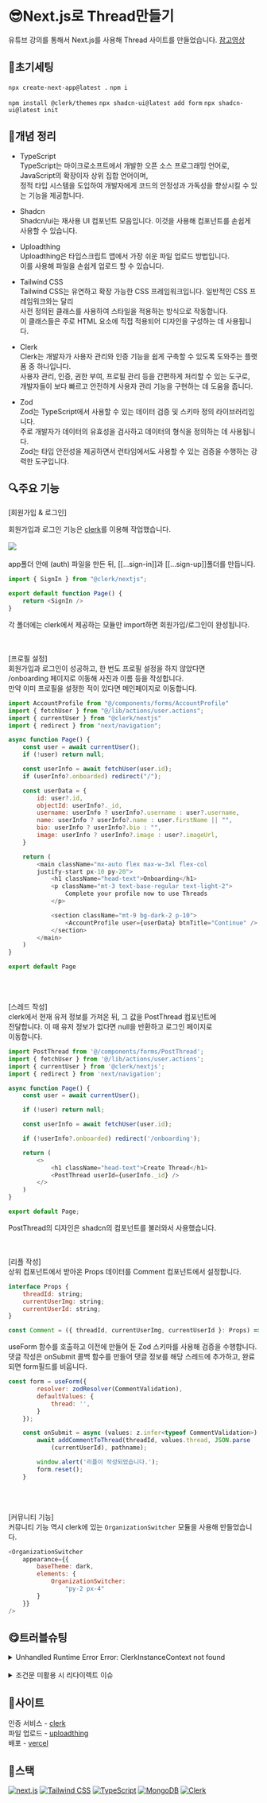 # 😎Next.js로 Thread만들기
유튜브 강의를 통해서 Next.js를 사용해 Thread 사이트를 만들었습니다.
[참고영상](https://www.youtube.com/watch?v=O5cmLDVTgAs)

## 🔧초기세팅
`npx create-next-app@latest .`
`npm i`

`npm install @clerk/themes`
`npx shadcn-ui@latest add form`
`npx shadcn-ui@latest init`

## 🧾개념 정리
- TypeScript   
TypeScript는 마이크로소프트에서 개발한 오픈 소스 프로그래밍 언어로, JavaScript의 확장이자 상위 집합 언어이며,      
정적 타입 시스템을 도입하여 개발자에게 코드의 안정성과 가독성을 향상시킬 수 있는 기능을 제공합니다.

- Shadcn   
Shadcn/ui는 재사용 UI 컴포넌트 모음입니다. 이것을 사용해 컴포넌트를 
손쉽게 사용할 수 있습니다.

- Uploadthing   
Uploadthing은 타입스크립트 앱에서 가장 쉬운 파일 업로드 방법입니다.   
이를 사용해 파일을 손쉽게 업로드 할 수 있습니다. 

- Tailwind CSS   
Tailwind CSS는 유연하고 확장 가능한 CSS 프레임워크입니다. 일반적인 CSS 프레임워크와는 달리   
사전 정의된 클래스를 사용하여 스타일을 적용하는 방식으로 작동합니다.   
이 클래스들은 주로 HTML 요소에 직접 적용되어 디자인을 구성하는 데 사용됩니다.

- Clerk   
Clerk는 개발자가 사용자 관리와 인증 기능을 쉽게 구축할 수 있도록 도와주는 플랫폼 중 하나입니다.   
사용자 관리, 인증, 권한 부여, 프로필 관리 등을 간편하게 처리할 수 있는 도구로,   
개발자들이 보다 빠르고 안전하게 사용자 관리 기능을 구현하는 데 도움을 줍니다.

- Zod   
Zod는 TypeScript에서 사용할 수 있는 데이터 검증 및 스키마 정의 라이브러리입니다.   
주로 개발자가 데이터의 유효성을 검사하고 데이터의 형식을 정의하는 데 사용됩니다.   
Zod는 타입 안전성을 제공하면서 런타임에서도 사용할 수 있는 검증을 수행하는 강력한 도구입니다.   

## 🔍주요 기능
[회원가입 & 로그인]   

회원가입과 로그인 기능은 [clerk](https://clerk.com/)를 이용해 작업했습니다.  
<br/> 
<img src='public/assets/img/login1.png' />   
<br/>
app폴더 안에 (auth) 파일을 만든 뒤, [[...sign-in]]과 [[...sign-up]]폴더를 만듭니다.
```js
import { SignIn } from "@clerk/nextjs";

export default function Page() {
    return <SignIn />
}
```
각 폴더에는 clerk에서 제공하는 모듈만 import하면 회원가입/로그인이 완성됩니다.   
<br/>
<br/>

[프로필 설정]   
회원가입과 로그인이 성공하고, 한 번도 프로필 설정을 하지 않았다면   
/onboarding 페이지로 이동해 사진과 이름 등을 작성합니다.   
만약 이미 프로필을 설정한 적이 있다면 메인페이지로 이동합니다.   
```js
import AccountProfile from "@/components/forms/AccountProfile"
import { fetchUser } from "@/lib/actions/user.actions";
import { currentUser } from "@clerk/nextjs"
import { redirect } from "next/navigation";

async function Page() {
    const user = await currentUser();
    if (!user) return null;

    const userInfo = await fetchUser(user.id);
    if (userInfo?.onboarded) redirect("/");

    const userData = {
        id: user?.id,
        objectId: userInfo?._id,
        username: userInfo ? userInfo?.username : user?.username,
        name: userInfo ? userInfo?.name : user.firstName || "",
        bio: userInfo ? userInfo?.bio : "",
        image: userInfo ? userInfo?.image : user?.imageUrl,
    }

    return (
        <main className="mx-auto flex max-w-3xl flex-col 
        justify-start px-10 py-20">
            <h1 className="head-text">Onboarding</h1>
            <p className="mt-3 text-base-regular text-light-2">
                Complete your profile now to use Threads
            </p>

            <section className="mt-9 bg-dark-2 p-10">
                <AccountProfile user={userData} btnTitle="Continue" />
            </section>
        </main>
    )
}

export default Page
```   
<br/>
<br/>

[스레드 작성]   
clerk에서 현재 유저 정보를 가져온 뒤, 그 값을 PostThread 컴포넌트에   
전달합니다. 이 때 유저 정보가 없다면 null을 반환하고 로그인 페이지로   
이동합니다.   
```js
import PostThread from '@/components/forms/PostThread';
import { fetchUser } from '@/lib/actions/user.actions';
import { currentUser } from '@clerk/nextjs';
import { redirect } from 'next/navigation';

async function Page() {
    const user = await currentUser();

    if (!user) return null;

    const userInfo = await fetchUser(user.id);

    if (!userInfo?.onboarded) redirect('/onboarding');

    return (
        <>
            <h1 className="head-text">Create Thread</h1>
            <PostThread userId={userInfo._id} />
        </>
    )
}

export default Page;
```

PostThread의 디자인은 shadcn의 컴포넌트를 불러와서 사용했습니다.   
<br/>
<br/>

[리플 작성]   
상위 컴포넌트에서 받아온 Props 데이터를 Comment 컴포넌트에서 설정합니다.   
```js
interface Props {
    threadId: string;
    currentUserImg: string;
    currentUserId: string;
}

const Comment = ({ threadId, currentUserImg, currentUserId }: Props) => { ...나머지 코드 }
```   

useForm 함수를 호출하고 이전에 만들어 둔 Zod 스키마를 사용해 검증을 수행합니다.    
댓글 작성은 onSubmit 콜백 함수를 만들어 댓글 정보를 해당 스레드에 추가하고,
완료되면 form필드를 비웁니다.   
```js
const form = useForm({
        resolver: zodResolver(CommentValidation),
        defaultValues: {
            thread: '',
        }
    });

    const onSubmit = async (values: z.infer<typeof CommentValidation>) => {
        await addCommentToThread(threadId, values.thread, JSON.parse
            (currentUserId), pathname);

        window.alert('리플이 작성되었습니다.');
        form.reset();
    }
```   
<br/>
<br/>

[커뮤니티 기능]   
커뮤니티 기능 역시 clerk에 있는 `OrganizationSwitcher` 모듈을 사용해 만들었습니다.   
```js
<OrganizationSwitcher
    appearance={{
        baseTheme: dark,
        elements: {
            OrganizationSwitcher:
                "py-2 px-4"
        }
    }}
/>
```   

## 😋트러블슈팅
<details>
    <summary>
    Unhandled Runtime Error   
    Error: ClerkInstanceContext not found
    </summary>

    - 문제 원인   
    
    <html lang="en">
        <body className={inter.className}>
            {children}  
        </body>
    </html>   
    ClerkProvider 태그로 감싸야지 사용이 가능한데, 아무것도 감싸지 않아서 오류발생
    
    - 문제 해결

    <html lang="en">
        <ClerkProvider>
            <body className={inter.className}>
                {children}  
            </body>
        </ClerkProvider>
    </html>
    문서를 참조해 태그로 감싸면 해결
</details>
<br />
<details>
    <summary>
    조건문 미활용 시 리다이렉트 이슈
    </summary>

    - 문제 원인   
    
    `userInfo?.onboarded`의 값이 `false`인 경우, `redirect('/onboarding')`로 리다이렉트 하는데, 함수가 반환하는 값이 null이거나 `undefined`인 경우 조건문이 작동 하지 않을 수 있다.   
    
    - 문제 해결

    ```js
    const userInfo = await fetchUser(user.id);
    if (!userInfo || !userInfo.onboarded) {
        redirect('/onboarding');
        return null; // 리다이렉트 이후 추가 코드 실행 방지
    }
    ```
    리다이렉트를 수행하기 전에 `userInfo`값이 유효한지 확인하면 된다.
</details>

## 📎사이트

인증 서비스 - [clerk](https://clerk.com/)   
파일 업로드 - [uploadthing](https://uploadthing.com/)   
배포 - [vercel](https://vercel.com/)   


## 📘스택
<div>
  <a href="#"><img alt="next.js" src="https://img.shields.io/badge/next.js-000000?style=flat&logo=next.js&logoColor=white"></a>
  <a href="#"><img alt="Tailwind CSS" src="https://img.shields.io/badge/Tailwind CSS-06B6D4?logo=Tailwind CSS&logoColor=white"></a>
  <a href="#"><img alt="TypeScript" src="https://img.shields.io/badge/TypeScript-3178C6?logo=TypeScript&logoColor=white"></a>
  <a href="#"><img alt="MongoDB" src="https://img.shields.io/badge/MongoDB-47A248?logo=MongoDB&logoColor=white"></a>
  <a href="#"><img alt="Clerk" src="https://img.shields.io/badge/  Clerk-6C47FF?logo=Clerk&logoColor=white"></a>
</div>
